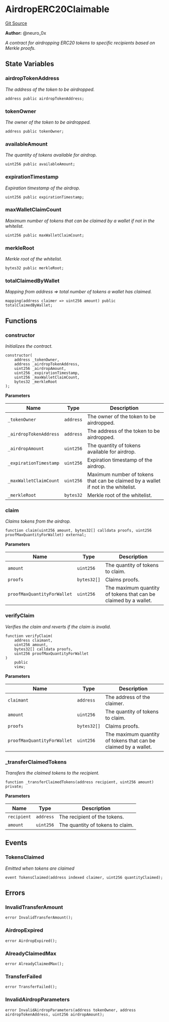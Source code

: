 # AirdropERC20Claimable
[Git Source](https://github.com/neuro0x/CoinGenie-contracts/blob/1cfc531106d8871a871320f80be02ead1873a835/src/AirdropERC20Claimable.sol)

**Author:**
@neuro_0x

*A contract for airdropping ERC20 tokens to specific recipients based on Merkle proofs.*


## State Variables
### airdropTokenAddress
*The address of the token to be airdropped.*


```solidity
address public airdropTokenAddress;
```


### tokenOwner
*The owner of the token to be airdropped.*


```solidity
address public tokenOwner;
```


### availableAmount
*The quantity of tokens available for airdrop.*


```solidity
uint256 public availableAmount;
```


### expirationTimestamp
*Expiration timestamp of the airdrop.*


```solidity
uint256 public expirationTimestamp;
```


### maxWalletClaimCount
*Maximum number of tokens that can be claimed by a wallet if not in the whitelist.*


```solidity
uint256 public maxWalletClaimCount;
```


### merkleRoot
*Merkle root of the whitelist.*


```solidity
bytes32 public merkleRoot;
```


### totalClaimedByWallet
*Mapping from address => total number of tokens a wallet has claimed.*


```solidity
mapping(address claimer => uint256 amount) public totalClaimedByWallet;
```


## Functions
### constructor

*Initializes the contract.*


```solidity
constructor(
    address _tokenOwner,
    address _airdropTokenAddress,
    uint256 _airdropAmount,
    uint256 _expirationTimestamp,
    uint256 _maxWalletClaimCount,
    bytes32 _merkleRoot
);
```
**Parameters**

|Name|Type|Description|
|----|----|-----------|
|`_tokenOwner`|`address`|The owner of the token to be airdropped.|
|`_airdropTokenAddress`|`address`|The address of the token to be airdropped.|
|`_airdropAmount`|`uint256`|The quantity of tokens available for airdrop.|
|`_expirationTimestamp`|`uint256`|Expiration timestamp of the airdrop.|
|`_maxWalletClaimCount`|`uint256`|Maximum number of tokens that can be claimed by a wallet if not in the whitelist.|
|`_merkleRoot`|`bytes32`|Merkle root of the whitelist.|


### claim

*Claims tokens from the airdrop.*


```solidity
function claim(uint256 amount, bytes32[] calldata proofs, uint256 proofMaxQuantityForWallet) external;
```
**Parameters**

|Name|Type|Description|
|----|----|-----------|
|`amount`|`uint256`|The quantity of tokens to claim.|
|`proofs`|`bytes32[]`|Claims proofs.|
|`proofMaxQuantityForWallet`|`uint256`|The maximum quantity of tokens that can be claimed by a wallet.|


### verifyClaim

*Verifies the claim and reverts if the claim is invalid.*


```solidity
function verifyClaim(
    address claimant,
    uint256 amount,
    bytes32[] calldata proofs,
    uint256 proofMaxQuantityForWallet
)
    public
    view;
```
**Parameters**

|Name|Type|Description|
|----|----|-----------|
|`claimant`|`address`|The address of the claimer.|
|`amount`|`uint256`|The quantity of tokens to claim.|
|`proofs`|`bytes32[]`|Claims proofs.|
|`proofMaxQuantityForWallet`|`uint256`|The maximum quantity of tokens that can be claimed by a wallet.|


### _transferClaimedTokens

*Transfers the claimed tokens to the recipient.*


```solidity
function _transferClaimedTokens(address recipient, uint256 amount) private;
```
**Parameters**

|Name|Type|Description|
|----|----|-----------|
|`recipient`|`address`|The recipient of the tokens.|
|`amount`|`uint256`|The quantity of tokens to claim.|


## Events
### TokensClaimed
*Emitted when tokens are claimed*


```solidity
event TokensClaimed(address indexed claimer, uint256 quantityClaimed);
```

## Errors
### InvalidTransferAmount

```solidity
error InvalidTransferAmount();
```

### AirdropExpired

```solidity
error AirdropExpired();
```

### AlreadyClaimedMax

```solidity
error AlreadyClaimedMax();
```

### TransferFailed

```solidity
error TransferFailed();
```

### InvalidAirdropParameters

```solidity
error InvalidAirdropParameters(address tokenOwner, address airdropTokenAddress, uint256 airdropAmount);
```


